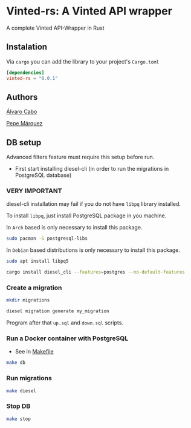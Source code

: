 # Vinted-rs: A Vinted API wrapper

A complete Vinted API-Wrapper in Rust

## Instalation

Via `cargo` you can add the library to your project's `Cargo.toml`

```toml
[dependencies]
vinted-rs = "0.0.1"
```

## Authors

[Álvaro Cabo](https://github.com/alvarocabo)

[Pepe Márquez](https://github.com/pxp9)

## DB setup

Advanced filters feature must require this setup before run.

- First start installing diesel-cli (in order to run the migrations in PostgreSQL database)

### VERY IMPORTANT

diesel-cli installation may fail if you do not have `libpq` library installed.

To install `libpq`, just install PostgreSQL package in you machine.

In `Arch` based is only necessary to install this package.

```bash
sudo pacman -S postgresql-libs
```

In `Debian` based distributions is only necessary to install this package.

```bash
sudo apt install libpq5
```

```bash
cargo install diesel_cli --features=postgres --no-default-features
```

### Create a migration

```bash
mkdir migrations
```

```bash
diesel migration generate my_migration
```

Program after that `up.sql` and `down.sql` scripts.

### Run a Docker container with PostgreSQL

- See in [Makefile](https://github.com/TuTarea/vinted-rs/blob/main/Makefile)

```bash
make db
```

### Run migrations

```bash
make diesel
```

### Stop DB

```bash
make stop
```
